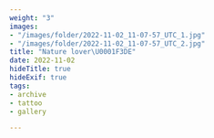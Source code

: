 ```yaml
---
weight: "3"
images:
- "/images/folder/2022-11-02_11-07-57_UTC_1.jpg"
- "/images/folder/2022-11-02_11-07-57_UTC_2.jpg"
title: "Nature lover\U0001F3DE️"
date: 2022-11-02
hideTitle: true
hideExif: true
tags:
- archive
- tattoo
- gallery

---
```

